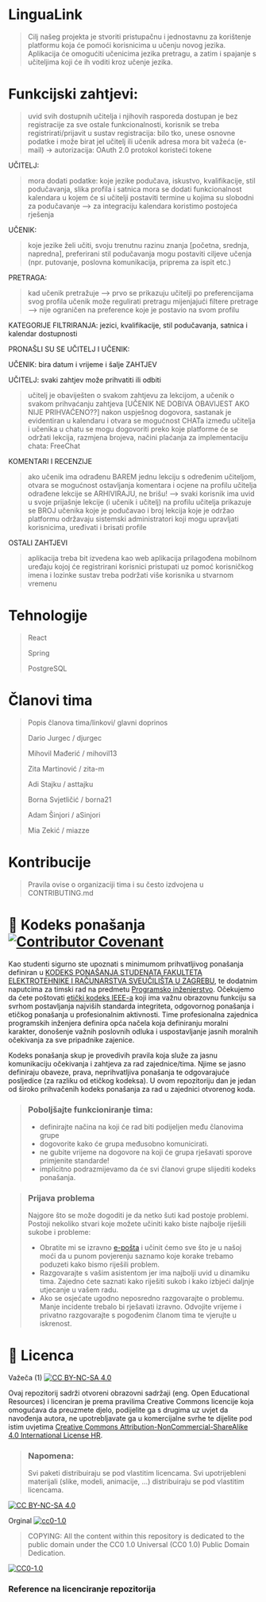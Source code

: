# LinguaLink

> Cilj našeg projekta je stvoriti pristupačnu i jednostavnu za korištenje platformu koja će pomoći korisnicima u učenju novog jezika.
> Aplikacija će omogućiti učenicima jezika pretragu, a zatim i spajanje s učiteljima koji će ih voditi kroz učenje jezika.


# Funkcijski zahtjevi:
> uvid svih dostupnih učitelja i njihovih rasporeda dostupan je bez registracije
> za sve ostale funkcionalnosti, korisnik se treba registrirati/prijavit u sustav
> registracija: bilo tko, unese osnovne podatke i može birat jel učitelj ili učenik
> adresa mora bit važeća (e-mail) -> autorizacija: OAuth 2.0 protokol koristeći tokene
  
UČITELJ:
> mora dodati podatke: koje jezike podučava, iskustvo, kvalifikacije, stil podučavanja, slika profila i satnica
> mora se dodati funkcionalnost kalendara u kojem će si učitelji postaviti termine u kojima su slobodni za podučavanje --> za integraciju kalendara koristimo postojeća rješenja

UČENIK:
> koje jezike želi učiti, svoju trenutnu razinu znanja [početna, srednja, napredna], preferirani stil podučavanja
> mogu postaviti ciljeve učenja (npr. putovanje, poslovna komunikacija, priprema za ispit etc.)

PRETRAGA:
> kad učenik pretražuje --> prvo se prikazuju učitelji po preferencijama svog profila
> učenik može regulirati pretragu mijenjajući filtere pretrage --> nije ograničen na preference koje je postavio na svom profilu

KATEGORIJE FILTRIRANJA: jezici, kvalifikacije, stil podučavanja, satnica i kalendar dostupnosti

PRONAŠLI SU SE UČITELJ I UČENIK:

UČENIK: bira datum i vrijeme i šalje ZAHTJEV

UČITELJ: svaki zahtjev može prihvatiti ili odbiti
> učitelj je obaviješten o svakom zahtjevu za lekcijom, a učenik o svakom prihvaćanju zahtjeva [UČENIK NE DOBIVA OBAVIJEST AKO NIJE PRIHVAĆENO??]
> nakon uspješnog dogovora, sastanak je evidentiran u kalendaru i otvara se mogućnost CHATa između učitelja i učenika
> u chatu se mogu dogovoriti preko koje platforme će se održati lekcija, razmjena brojeva, načini plaćanja
> za implementaciju chata: FreeChat

KOMENTARI I RECENZIJE
> ako učenik ima odrađenu BAREM jednu lekciju s određenim učiteljom, otvara se mogućnost ostavljanja komentara i ocjene na profilu učitelja
> odrađene lekcije se ARHIVIRAJU, ne brišu! --> svaki korisnik ima uvid u svoje prijašnje lekcije (i učenik i učitelj)
> na profilu učitelja prikazuje se BROJ učenika koje je podučavao i broj lekcija koje je održao
> platformu održavaju sistemski administratori koji mogu upravljati korisnicima, uređivati i brisati profile

OSTALI ZAHTJEVI
> aplikacija treba bit izvedena kao web aplikacija prilagođena mobilnom uređaju kojoj će registrirani korisnici pristupati uz pomoć korisničkog imena i lozinke
> sustav treba podržati više korisnika u stvarnom vremenu

# Tehnologije
> React
> 
> Spring
> 
> PostgreSQL


# Članovi tima 
> Popis članova tima/linkovi/ glavni doprinos
> 
> Dario Jurgec / djurgec
> 
> Mihovil Mađerić / mihovil13
> 
> Zita Martinović / zita-m
> 
> Adi Stajku / asttajku
> 
> Borna Svjetličić / borna21
> 
> Adam Šinjori / aSinjori
> 
> Mia Zekić / miazze

# Kontribucije
>Pravila ovise o organizaciji tima i su često izdvojena u CONTRIBUTING.md



# 📝 Kodeks ponašanja [![Contributor Covenant](https://img.shields.io/badge/Contributor%20Covenant-2.1-4baaaa.svg)](CODE_OF_CONDUCT.md)
Kao studenti sigurno ste upoznati s minimumom prihvatljivog ponašanja definiran u [KODEKS PONAŠANJA STUDENATA FAKULTETA ELEKTROTEHNIKE I RAČUNARSTVA SVEUČILIŠTA U ZAGREBU](https://www.fer.hr/_download/repository/Kodeks_ponasanja_studenata_FER-a_procisceni_tekst_2016%5B1%5D.pdf), te dodatnim naputcima za timski rad na predmetu [Programsko inženjerstvo](https://wwww.fer.hr).
Očekujemo da ćete poštovati [etički kodeks IEEE-a](https://www.ieee.org/about/corporate/governance/p7-8.html) koji ima važnu obrazovnu funkciju sa svrhom postavljanja najviših standarda integriteta, odgovornog ponašanja i etičkog ponašanja u profesionalnim aktivnosti. Time profesionalna zajednica programskih inženjera definira opća načela koja definiranju  moralni karakter, donošenje važnih poslovnih odluka i uspostavljanje jasnih moralnih očekivanja za sve pripadnike zajenice.

Kodeks ponašanja skup je provedivih pravila koja služe za jasnu komunikaciju očekivanja i zahtjeva za rad zajednice/tima. Njime se jasno definiraju obaveze, prava, neprihvatljiva ponašanja te  odgovarajuće posljedice (za razliku od etičkog kodeksa). U ovom repozitoriju dan je jedan od široko prihvačenih kodeks ponašanja za rad u zajednici otvorenog koda.
>### Poboljšajte funkcioniranje tima:
>* definirajte načina na koji će rad biti podijeljen među članovima grupe
>* dogovorite kako će grupa međusobno komunicirati.
>* ne gubite vrijeme na dogovore na koji će grupa rješavati sporove primjenite standarde!
>* implicitno podrazmijevamo da će svi članovi grupe slijediti kodeks ponašanja.
 
>###  Prijava problema
>Najgore što se može dogoditi je da netko šuti kad postoje problemi. Postoji nekoliko stvari koje možete učiniti kako biste najbolje riješili sukobe i probleme:
>* Obratite mi se izravno [e-pošta](mailto:vlado.sruk@fer.hr) i  učinit ćemo sve što je u našoj moći da u punom povjerenju saznamo koje korake trebamo poduzeti kako bismo riješili problem.
>* Razgovarajte s vašim asistentom jer ima najbolji uvid u dinamiku tima. Zajedno ćete saznati kako riješiti sukob i kako izbjeći daljnje utjecanje u vašem radu.
>* Ako se osjećate ugodno neposredno razgovarajte o problemu. Manje incidente trebalo bi rješavati izravno. Odvojite vrijeme i privatno razgovarajte s pogođenim članom tima te vjerujte u iskrenost.

# 📝 Licenca
Važeča (1)
[![CC BY-NC-SA 4.0][cc-by-nc-sa-shield]][cc-by-nc-sa]

Ovaj repozitorij sadrži otvoreni obrazovni sadržaji (eng. Open Educational Resources)  i licenciran je prema pravilima Creative Commons licencije koja omogućava da preuzmete djelo, podijelite ga s drugima uz 
uvjet da navođenja autora, ne upotrebljavate ga u komercijalne svrhe te dijelite pod istim uvjetima [Creative Commons Attribution-NonCommercial-ShareAlike 4.0 International License HR][cc-by-nc-sa].
>
> ### Napomena:
>
> Svi paketi distribuiraju se pod vlastitim licencama.
> Svi upotrijebleni materijali  (slike, modeli, animacije, ...) distribuiraju se pod vlastitim licencama.

[![CC BY-NC-SA 4.0][cc-by-nc-sa-image]][cc-by-nc-sa]

[cc-by-nc-sa]: https://creativecommons.org/licenses/by-nc/4.0/deed.hr 
[cc-by-nc-sa-image]: https://licensebuttons.net/l/by-nc-sa/4.0/88x31.png
[cc-by-nc-sa-shield]: https://img.shields.io/badge/License-CC%20BY--NC--SA%204.0-lightgrey.svg

Orginal [![cc0-1.0][cc0-1.0-shield]][cc0-1.0]
>
>COPYING: All the content within this repository is dedicated to the public domain under the CC0 1.0 Universal (CC0 1.0) Public Domain Dedication.
>
[![CC0-1.0][cc0-1.0-image]][cc0-1.0]

[cc0-1.0]: https://creativecommons.org/licenses/by/1.0/deed.en
[cc0-1.0-image]: https://licensebuttons.net/l/by/1.0/88x31.png
[cc0-1.0-shield]: https://img.shields.io/badge/License-CC0--1.0-lightgrey.svg

### Reference na licenciranje repozitorija

